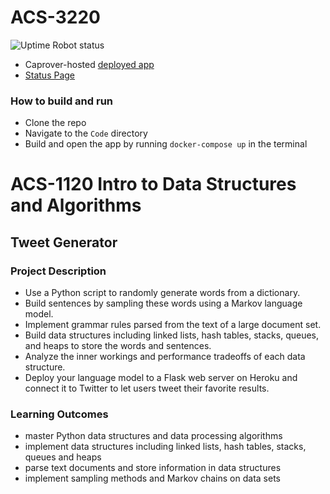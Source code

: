 # ACS-3220 
![Uptime Robot status](https://img.shields.io/uptimerobot/status/m797822191-60753cbae1d64c5e55397f12)

- Caprover-hosted [deployed app](https://tweet-generator.dev.mathyasp.me/)
- [Status Page](https://stats.uptimerobot.com/2kdolceXZw/797822191)

### How to build and run
- Clone the repo
- Navigate to the `Code` directory
- Build and open the app by running `docker-compose up` in the terminal

##

# ACS-1120 Intro to Data Structures and Algorithms
## Tweet Generator

### Project Description
- Use a Python script to randomly generate words from a dictionary.
- Build sentences by sampling these words using a Markov language model.
- Implement grammar rules parsed from the text of a large document set.
- Build data structures including linked lists, hash tables, stacks, queues, and heaps to store the words and sentences.
- Analyze the inner workings and performance tradeoffs of each data structure.
- Deploy your language model to a Flask web server on Heroku and connect it to Twitter to let users tweet their favorite results.

### Learning Outcomes
- master Python data structures and data processing algorithms
- implement data structures including linked lists, hash tables, stacks, queues and heaps
- parse text documents and store information in data structures
- implement sampling methods and Markov chains on data sets